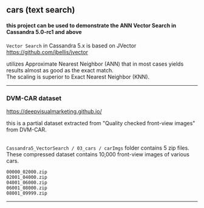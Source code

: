 ## cars (text search)

#### this project can be used to demonstrate the ANN Vector Search in Cassandra 5.0-rc1 and above

`Vector Search` in Cassandra 5.x is based on JVector https://github.com/jbellis/jvector <br>

utilizes Approximate Nearest Neighbor (ANN) that in most cases yields results almost as good as the exact match. <br>
The scaling is superior to Exact Nearest Neighbor (KNN).

---

### DVM-CAR dataset

https://deepvisualmarketing.github.io/

this is a partial dataset extracted from "Quality checked front-view images" from DVM-CAR. <br> <br>

` Cassandra5_VectorSearch / 03_cars / carImgs ` folder contains 5 zip files. These compressed dataset contains 10,000 front-view images of various cars.

```
00000_02000.zip
02001_04000.zip
04001_06000.zip
06001_08000.zip
08001_09999.zip
```

---
